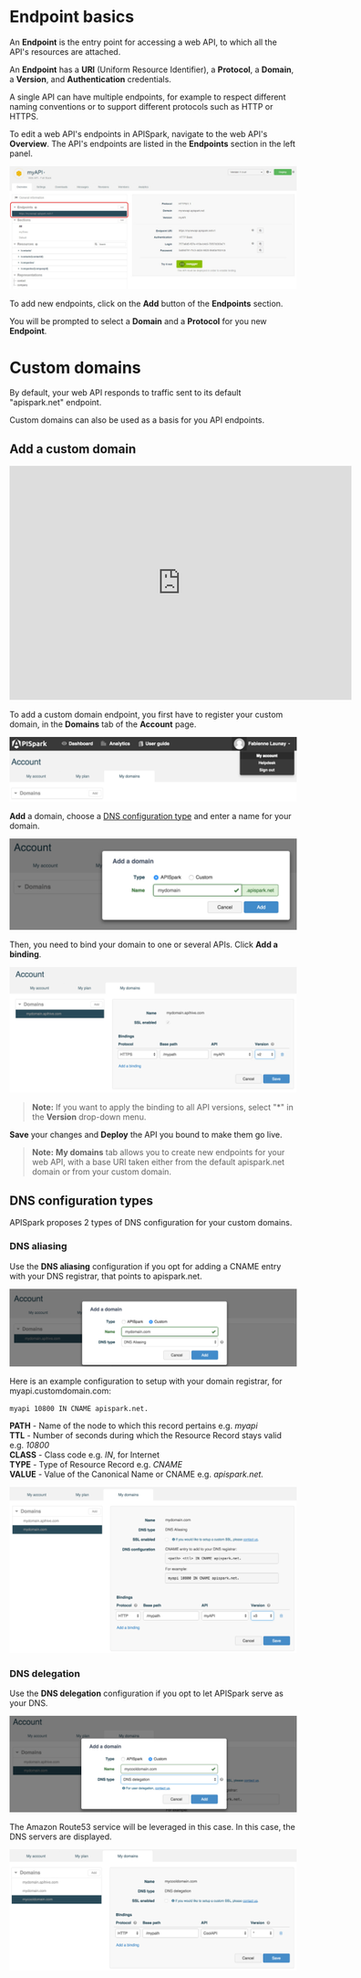 
# Endpoint basics

An **Endpoint** is the entry point for accessing a web API, to which all the API's resources are attached.

An **Endpoint** has a **URI** (Uniform Resource Identifier), a **Protocol**, a **Domain**, a **Version**, and **Authentication** credentials.

A single API can have multiple endpoints, for example to respect different naming conventions or to support different protocols such as HTTP or HTTPS.

To edit a web API's endpoints in APISpark, navigate to the web API's **Overview**. The API's endpoints are listed in the **Endpoints** section in the left panel.

![Endpoints section](images/endpoints-section.jpg "Endpoints section")

To add new endpoints, click on the **Add** button of the **Endpoints** section.

You will be prompted to select a **Domain** and a **Protocol** for you new **Endpoint**.

# <a class="anchor" name="custom-domains"></a>Custom domains

By default, your web API responds to traffic sent to its default "apispark.net" endpoint.

Custom domains can also be used as a basis for you API endpoints.

## Add a custom domain

<iframe width="600" height="410" src="https://player.vimeo.com/video/141033147" width="500" height="313" frameborder="0" webkitallowfullscreen mozallowfullscreen allowfullscreen></iframe>

To add a custom domain endpoint, you first have to register your custom domain, in the **Domains** tab of the **Account** page.

![Domains tab](images/my-domains-tab.jpg "Domains tab")

**Add** a domain, choose a [DNS configuration type](#dns-configuration) and enter a name for your domain.

![Add domain name](images/add-domain-name.jpg "Add domain name")

Then, you need to bind your domain to one or several APIs. Click **Add a binding**.

![Add a binding](images/add-a-binding.jpg "Add a binding")

>**Note:** If you want to apply the binding to all API versions, select "\*" in the **Version** drop-down menu.


**Save** your changes and **Deploy** the API you bound to make them go live.

>**Note:** **My domains** tab allows you to create new endpoints for your web API, with a base URI taken either from the default apispark.net domain or from your custom domain.

## <a class="anchor" name="dns-configuration"></a>DNS configuration types

APISpark proposes 2 types of DNS configuration for your custom domains.

### DNS aliasing

Use the **DNS aliasing** configuration if you opt for adding a CNAME entry with your DNS registrar, that points to apispark.net.

![DNS Aliasing](images/alias-domain.jpg "DNS Aliasing")

Here is an example configuration to setup with your domain registrar, for myapi.customdomain.com:

<pre class="language-bash"><code class="language-bash">myapi 10800 IN CNAME apispark.net.
</code></pre>
**PATH** - Name of the node to which this record pertains e.g. *myapi*  
**TTL** - Number of seconds during which the Resource Record stays valid e.g. *10800*  
**CLASS** - Class code e.g. *IN*, for Internet  
**TYPE** - Type of Resource Record e.g. *CNAME*  
**VALUE** - Value of the Canonical Name or CNAME e.g. *apispark.net.*

![DNS Aliasing](images/alias-binding.jpg "DNS Aliasing")

### DNS delegation

Use the **DNS delegation** configuration if you opt to let APISpark serve as your DNS.

![DNS Delegation](images/delegation-domain.jpg "DNS Delegation")

The Amazon Route53 service will be leveraged in this case. In this case, the DNS servers are displayed.

![DNS Delegation](images/delegation-binding.jpg "DNS Delegation")
